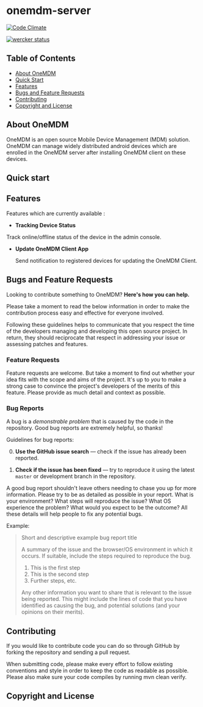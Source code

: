 # onemdm-server

[![Code Climate](https://codeclimate.com/github/multunus/onemdm-server/badges/gpa.svg)](https://codeclimate.com/github/multunus/onemdm-server)

[![wercker status](https://app.wercker.com/status/85bee6f48800554f27ff573ebc85a57c/m/master "wercker status")](https://app.wercker.com/project/bykey/85bee6f48800554f27ff573ebc85a57c)

## Table of Contents

* [About OneMDM](#about-one-mdm)
* [Quick Start](#quick-start)
* [Features](#features)
* [Bugs and Feature Requests](#bugs-and-feature-requests)
* [Contributing](#contributing)
* [Copyright and License](#copyright-and-license)

## About OneMDM

OneMDM is an open source Mobile Device Management (MDM) solution. OneMDM can manage widely distributed android devices which are enrolled in the OneMDM server after installing OneMDM client on these devices.

## Quick start

## Features

Features which are currently available :

* **Tracking Device Status**
 
 Track online/offline status of the device in the admin console.

* **Update OneMDM Client App**

  Send notification to registered devices for updating the OneMDM Client.

## Bugs and Feature Requests

Looking to contribute something to OneMDM? **Here's how you can help.**

Please take a moment to read the below information in order to make the contribution process easy and effective for everyone involved.

Following these guidelines helps to communicate that you respect the time of the developers managing and developing this open source project. In return, they should reciprocate that respect in addressing your issue or assessing patches and features.

### Feature Requests

Feature requests are welcome. But take a moment to find out whether your idea fits with the scope and aims of the project. It's up to *you* to make a strong case to convince the project's developers of the merits of this feature. Please provide as much detail and context as possible.

### Bug Reports

A bug is a _demonstrable problem_ that is caused by the code in the repository.
Good bug reports are extremely helpful, so thanks!

Guidelines for bug reports:

0. **Use the GitHub issue search** &mdash; check if the issue has already been
   reported.

1. **Check if the issue has been fixed** &mdash; try to reproduce it using the
   latest `master` or development branch in the repository.

A good bug report shouldn't leave others needing to chase you up for more information. Please try to be as detailed as possible in your report. What is your environment? What steps will reproduce the issue? What OS experience the problem? What would you expect to be the outcome? All these details will help people to fix any potential bugs.

Example:

> Short and descriptive example bug report title
>
> A summary of the issue and the browser/OS environment in which it occurs. If
> suitable, include the steps required to reproduce the bug.
>
> 1. This is the first step
> 2. This is the second step
> 3. Further steps, etc.
>
>
> Any other information you want to share that is relevant to the issue being
> reported. This might include the lines of code that you have identified as
> causing the bug, and potential solutions (and your opinions on their
> merits).

## Contributing

If you would like to contribute code you can do so through GitHub by forking the repository and sending a pull request.

When submitting code, please make every effort to follow existing conventions and style in order to keep the code as readable as possible. Please also make sure your code compiles by running mvn clean verify.

## Copyright and License
